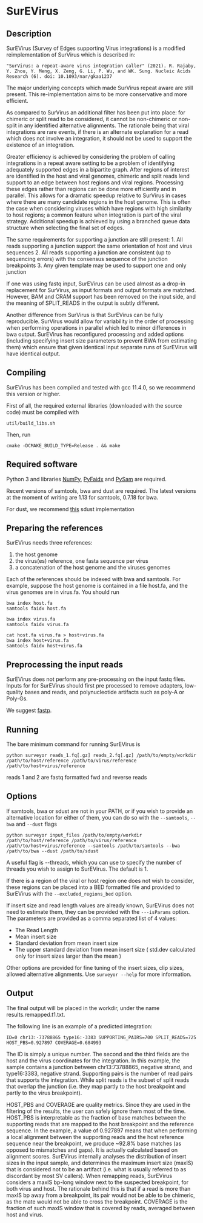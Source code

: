 # SurEVirus

## Description

SurEVirus (Survey of Edges supporting Virus integrations) is a modified reimplementation of SurVirus which is described in:

    "SurVirus: a repeat-aware virus integration caller" (2021). R. Rajaby, Y. Zhou, Y. Meng, X. Zeng, G. Li, P. Wu, and WK. Sung. Nucleic Acids Research (6). doi: 10.1093/nar/gkaa1237

The major underlying concepts which made SurVirus repeat aware are still present. This re-implementation aims to be more conservative and more efficient.

As compared to SurVirus an additional filter has been put into place: for chimeric or split read to be considered, it cannot be non-chimeric or non-split in any identified alternative alignments. The rationale being that viral integrations are rare events, if there is an alternate explanation for a read which does not involve an integration, it should not be used to support the existence of an integration.

Greater efficiency is achieved by considering the problem of calling integrations in a repeat aware setting to be a problem of identifying adequately supported edges in a bipartite graph. After regions of interest are identified in the host and viral genomes, chimeric and split reads lend support to an edge between host regions and viral regions. Processing these edges rather than regions can be done more efficiently and in parallel. This allows for a dramatic speedup relative to SurVirus in cases where there are many candidate regions in the host genome. This is often the case when considering viruses which have regions with high similarity to host regions; a common feature when integration is part of the viral strategy. Additional speedup is achieved by using a branched queue data structure when selecting the final set of edges.

The same requirements for supporting a junction are still present:
    1. All reads supporting a junction support the same orientation of host and virus sequences
    2. All reads supporting a junction are consistent (up to sequencing errors) with the consensus sequence of the junction breakpoints
    3. Any given template may be used to support one and only junction

If one was using fastq input, SurEVirus can be used almost as a drop-in replacement for SurVirus, as input formats and output formats are matched. However, BAM and CRAM support has been removed on the input side, and the meaning of SPLIT\_READS in the output is subtly different.

Another difference from SurVirus is that SurEVirus can be fully reproducible. SurVirus would allow for variability in the order of processing when performing operations in parallel which led to minor differences in bwa output. SurEVirus has reconfigured processing and added options (including specifying insert size parameters to prevent BWA from estimating them) which ensure that given identical input separate runs of SurEVirus will have identical output.

## Compiling

SurEVirus has been compiled and tested with gcc 11.4.0, so we recommend this version or higher.

First of all, the required external libraries (downloaded with the source code) must be compiled with
```
util/build_libs.sh
```

Then, run
```
cmake -DCMAKE_BUILD_TYPE=Release . && make
```

## Required software

Python 3 and libraries [NumPy](http://www.numpy.org), [PyFaidx](https://github.com/mdshw5/pyfaidx) and [PySam](https://github.com/pysam-developers/pysam>) are required. 

Recent versions of samtools, bwa and dust are required. The latest versions at the moment of writing are 1.13 for samtools, 0.7.18 for bwa.

For dust, we recommend [this](https://github.com/lh3/sdust) sdust implementation

## Preparing the references

SurEVirus needs three references:
1) the host genome
2) the virus(es) reference, one fasta sequence per virus
3) a concatenation of the host genome and the viruses genomes

Each of the references should be indexed with bwa and samtools. For example, suppose the host genome is contained in a file host.fa, and the virus genomes are in virus.fa. You should run
```
bwa index host.fa
samtools faidx host.fa

bwa index virus.fa
samtools faidx virus.fa

cat host.fa virus.fa > host+virus.fa
bwa index host+virus.fa
samtools faidx host+virus.fa
```

## Preprocessing the input reads

SurEVirus does not perform any pre-processing on the input fastq files.
Inputs for for SurEVirus should first pre processed to remove adapters, low-quality bases and reads, and polynucleotide artifacts such as poly-A or Poly-Gs.

We suggest [fastp](https://github.com/OpenGene/fastp).

## Running

The bare minimum command for running SurEVirus is 
```
python surveyor reads_1.fq[.gz] reads_2.fq[.gz] /path/to/empty/workdir /path/to/host/reference /path/to/virus/reference /path/to/host+virus/reference 
```

reads 1 and 2 are fastq formatted fwd and reverse reads

## Options

If samtools, bwa or sdust are not in your PATH, or if you wish to provide an alternative location for either of them, you can do so with the `--samtools`, `--bwa` and `--dust` flags
```
python surveyor input_files /path/to/empty/workdir /path/to/host/reference /path/to/virus/reference /path/to/host+virus/reference --samtools /path/to/samtools --bwa /path/to/bwa --dust /path/to/sdust
```

A useful flag is --threads, which you can use to specify the number of threads you wish to assign to SurEVirus. The default is 1.

If there is a region of the viral or host region one does not wish to consider, these regions can be placed into a BED formatted file and provided to SurEVirus with the `--excluded_regions_bed` option.

If insert size and read length values are already known, SurEVirus does not need to estimate them, they can be provided with the `---isParams` option.
The parameters are provided as a comma separated list of 4 values:
- The Read Length
- Mean insert size
- Standard deviation from mean insert size
- The upper standard deviation from mean insert size ( std.dev calculated only for insert sizes larger than the
  mean )

Other options are provided for fine tuning of the insert sizes, clip sizes, allowed alternative alignments.
Use `surveyor --help` for more information.

## Output

The final output will be placed in the workdir, under the name results.remapped.t1.txt.

The following line is an example of a predicted integration:
```
ID=0 chr13:-73788865 type16:-3383 SUPPORTING_PAIRS=700 SPLIT_READS=725 HOST_PBS=0.927897 COVERAGE=0.684993
```

The ID is simply a unique number. The second and the third fields are the host and the virus coordinates for the integration. In this example, the sample contains a junction between chr13:73788865, negative strand, and type16:3383, negative strand.
Supporting pairs is the number of read pairs that supports the integration.
While split reads is the subset of split reads that overlap the junction (i.e. they map partly to the host breakpoint and partly to the virus breakpoint).

HOST_PBS and COVERAGE are quality metrics. Since they are used in the filtering of the results, the user can safely ignore them most of the time. 
HOST_PBS is interpretable as the fraction of base matches between the supporting reads that are mapped to the host breakpoint and the reference sequence. In the example, a value of 0.927897 means that when performing a local alignment between the supporting reads and the host reference sequence near the breakpoint, we produce ~92.8% base matches (as opposed to mismatches and gaps). It is actually calculated based on alignment scores.
SurEVirus internally analyses the distribution of insert sizes in the input sample, and determines the maximum insert size (maxIS) that is considered not to be an artifact (i.e. what is usually referred to as discordant by most SV callers). When remapping reads, SurEVirus considers a maxIS bp-long window next to the suspected breakpoint, for both virus and host. The rationale behind this is that if a read is more than maxIS bp away from a breakpoint, its pair would not be able to be chimeric, as the mate would not be able to cross the breakpoint.
COVERAGE is the fraction of such maxIS window that is covered by reads, averaged between host and virus.

